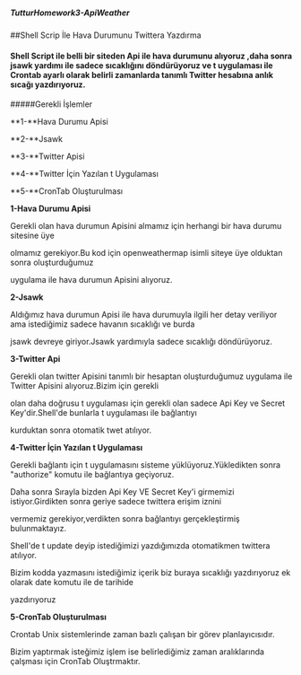 ##### TutturHomework3-ApiWeather
 
##Shell Scrip İle Hava Durumunu Twittera Yazdırma
        
####         Shell Script ile belli bir siteden Api ile hava durumunu alıyoruz ,daha sonra jsawk yardımı ile sadece sıcaklığını döndürüyoruz ve t uygulaması ile Crontab ayarlı olarak belirli zamanlarda tanımlı Twitter hesabına anlık sıcağı yazdırıyoruz.

#####Gerekli İşlemler

  **1-**Hava Durumu Apisi

  **2-**Jsawk 

  **3-**Twitter Apisi

  **4-**Twitter İçin Yazılan t Uygulaması

  **5-**CronTab Oluşturulması

 
  **1-Hava Durumu Apisi**
  
Gerekli olan hava durumun Apisini almamız için herhangi bir hava durumu sitesine üye

olmamız gerekiyor.Bu kod için openweathermap isimli siteye üye olduktan sonra oluşturduğumuz 

uygulama ile hava durumun Apisini alıyoruz.
    
  **2-Jsawk**
  
Aldığımız hava durumun Apisi ile hava durumuyla ilgili her detay veriliyor ama istediğimiz sadece havanın sıcaklığı ve burda

jsawk devreye giriyor.Jsawk yardımıyla sadece sıcaklığı döndürüyoruz.
       
  **3-Twitter Api**
           
Gerekli olan twitter Apisini tanımlı bir hesaptan oluşturduğumuz uygulama ile Twitter Apisini alıyoruz.Bizim için gerekli

olan daha doğrusu t uygulaması için gerekli olan sadece Api Key ve Secret Key'dir.Shell'de bunlarla t uygulaması ile bağlantıyı

kurduktan sonra otomatik twet atılıyor.
           
  **4-Twitter İçin Yazılan t Uygulaması**
         
Gerekli bağlantı için t uygulamasını sisteme yüklüyoruz.Yükledikten sonra "authorize" komutu ile bağlantıya geçiyoruz.

Daha sonra Sırayla bizden Api Key VE Secret Key'i girmemizi istiyor.Girdikten sonra geriye sadece twittera erişim iznini

vermemiz gerekiyor,verdikten sonra bağlantıyı gerçekleştirmiş bulunmaktayız.

Shell'de t update deyip istediğimizi yazdığımızda otomatikmen twittera atılıyor.

Bizim kodda yazmasını istediğimiz içerik biz buraya sıcaklığı yazdırıyoruz ek olarak date komutu ile de tarihide

yazdırıyoruz
           
   **5-CronTab Oluşturulması**
   
Crontab Unix sistemlerinde zaman bazlı çalışan bir görev planlayıcısıdır.

Bizim yaptırmak isteğimiz işlem ise belirlediğimiz zaman aralıklarında çalşması için CronTab Oluştrmaktır. 
     
     
     
     
     
     
     
